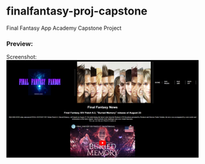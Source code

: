 # finalfantasy-proj-capstone
Final Fantasy App Academy Capstone Project

### Preview:
Screenshot:
![Nahtan Chan Final Fantasy Fan Page Capstone](https://github.com/natekhchan/finalfantasy-proj-capstone/blob/main/final-fantasy-screenshot.png)
